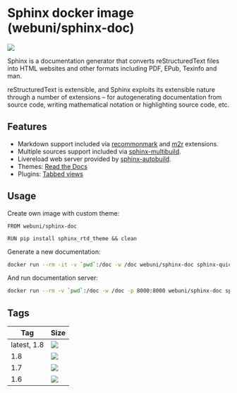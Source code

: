 Sphinx docker image (webuni/sphinx-doc)
=====================================

![](https://upload.wikimedia.org/wikipedia/en/d/dc/Sphinx_Python_Documentation_Logo.png)

Sphinx is a documentation generator that converts reStructuredText files into HTML websites
and other formats including PDF, EPub, Texinfo and man.

reStructuredText is extensible, and Sphinx exploits its extensible nature through a number
of extensions – for autogenerating documentation from source code, writing mathematical
notation or highlighting source code, etc.

Features
--------

- Markdown support included via [recommonmark](https://recommonmark.readthedocs.io) and [m2r](https://github.com/miyakogi/m2r) extensions.
- Multiple sources support included via [sphinx-multibuild](https://github.com/rowanG077/sphinx-multibuild).
- Livereload web server provided by [sphinx-autobuild](https://github.com/GaretJax/sphinx-autobuild).
- Themes: [Read the Docs](https://github.com/rtfd/sphinx_rtd_theme)
- Plugins: [Tabbed views](https://github.com/djungelorm/sphinx-tabs)

Usage
-----

Create own image with custom theme:
```docker
FROM webuni/sphinx-doc

RUN pip install sphinx_rtd_theme && clean
```

Generate a new documentation:
``` bash
docker run --rm -it -v `pwd`:/doc -w /doc webuni/sphinx-doc sphinx-quickstart .
```

And run documentation server:
``` bash
docker run --rm -v `pwd`:/doc -w /doc -p 8000:8000 webuni/sphinx-doc sphinx-autobuild -H 0.0.0.0 . _build/
```

Tags
----

 Tag         | Size
 ----------- | ----
 latest, 1.8 | [![](https://images.microbadger.com/badges/image/webuni/sphinx-doc.svg)](https://microbadger.com/images/webuni/sphinx-doc)
 1.8         | [![](https://images.microbadger.com/badges/image/webuni/sphinx-doc:1.8.svg)](https://microbadger.com/images/webuni/sphinx-doc:1.8)
 1.7         | [![](https://images.microbadger.com/badges/image/webuni/sphinx-doc:1.7.svg)](https://microbadger.com/images/webuni/sphinx-doc:1.7)
 1.6         | [![](https://images.microbadger.com/badges/image/webuni/sphinx-doc:1.6.svg)](https://microbadger.com/images/webuni/sphinx-doc:1.6)
